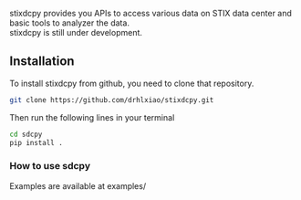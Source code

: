 stixdcpy provides you APIs to access various data on STIX data center and basic tools to analyzer the data.  
stixdcpy is still under development. 
## Installation 
To install stixdcpy from github, you need to clone that repository.
```sh 
git clone https://github.com/drhlxiao/stixdcpy.git
```
Then run the following lines in your terminal
```sh
cd sdcpy
pip install .
```
### How to use  sdcpy 

Examples are available at examples/ 
